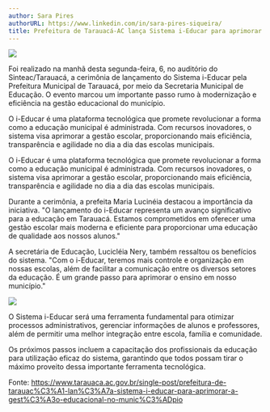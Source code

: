 ```yaml
---
author: Sara Pires
authorURL: https://www.linkedin.com/in/sara-pires-siqueira/
title: Prefeitura de Tarauacá-AC lança Sistema i-Educar para aprimorar a gestão educacional no município
---
```


![](https://raw.githubusercontent.com/portabilis/i-educar-website/main/images/banner_blog_08.05.jpeg)

Foi realizado na manhã desta segunda-feira, 6, no auditório do Sinteac/Tarauacá, a cerimônia de lançamento do Sistema i-Educar pela Prefeitura Municipal de Tarauacá, por meio da Secretaria Municipal de Educação. O evento marcou um importante passo rumo à modernização e eficiência na gestão educacional do município.


O i-Educar é uma plataforma tecnológica que promete revolucionar a forma como a educação municipal é administrada. Com recursos inovadores, o sistema visa aprimorar a gestão escolar, proporcionando mais eficiência, transparência e agilidade no dia a dia das escolas municipais.

O i-Educar é uma plataforma tecnológica que promete revolucionar a forma como a educação municipal é administrada. Com recursos inovadores, o sistema visa aprimorar a gestão escolar, proporcionando mais eficiência, transparência e agilidade no dia a dia das escolas municipais.

Durante a cerimônia, a prefeita Maria Lucinéia destacou a importância da iniciativa. "O lançamento do i-Educar representa um avanço significativo para a educação em Tarauacá. Estamos comprometidos em oferecer uma gestão escolar mais moderna e eficiente para proporcionar uma educação de qualidade aos nossos alunos."

A secretária de Educação, Lucicléia Nery, também ressaltou os benefícios do sistema. "Com o i-Educar, teremos mais controle e organização em nossas escolas, além de facilitar a comunicação entre os diversos setores da educação. É um grande passo para aprimorar o ensino em nosso município."

![](https://raw.githubusercontent.com/portabilis/i-educar-website/main/images/img_blog_08.05.jpeg)

O Sistema i-Educar será uma ferramenta fundamental para otimizar processos administrativos, gerenciar informações de alunos e professores, além de permitir uma melhor integração entre escola, família e comunidade.


Os próximos passos incluem a capacitação dos profissionais da educação para utilização eficaz do sistema, garantindo que todos possam tirar o máximo proveito dessa importante ferramenta tecnológica.

Fonte: https://www.tarauaca.ac.gov.br/single-post/prefeitura-de-tarauac%C3%A1-lan%C3%A7a-sistema-i-educar-para-aprimorar-a-gest%C3%A3o-educacional-no-munic%C3%ADpio
